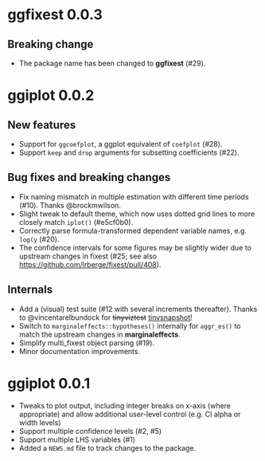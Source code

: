 # ggfixest 0.0.3

## Breaking change

- The package name has been changed to **ggfixest** (#29). 

# ggiplot 0.0.2

## New features

- Support for `ggcoefplot`, a ggplot equivalent of `coefplot` (#28).
- Support `keep` and `drop` arguments for subsetting coefficients (#22).

## Bug fixes and breaking changes

- Fix naming mismatch in multiple estimation with different time periods (#10).
Thanks @brockmwilson.
- Slight tweak to default theme, which now uses dotted grid lines to more
closely match `iplot()` (#e5cf0b0).
- Correctly parse formula-transformed dependent variable names, e.g. `log(y`
(#20).
- The confidence intervals for some figures may be slightly wider due to
upstream changes in fixest (#25; see also
https://github.com/lrberge/fixest/pull/408).

## Internals

- Add a (visual) test suite (#12 with several increments thereafter). Thanks to
@vincentarelbundock for ~~tinyviztest~~
[tinysnapshot](https://github.com/vincentarelbundock/tinysnapshot)!
- Switch to `marginaleffects::hypotheses()` internally for `aggr_es()` to match
the upstream changes in **marginaleffects**.
- Simplify multi_fixest object parsing (#19).
- Minor documentation improvements.

# ggiplot 0.0.1

* Tweaks to plot output, including integer breaks on x-axis (where appropriate)
and allow additional user-level control (e.g. CI alpha or width levels)
* Support multiple confidence levels (#2, #5)
* Support multiple LHS variables (#1)
* Added a `NEWS.md` file to track changes to the package.
